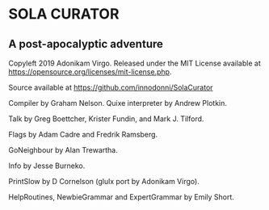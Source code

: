 # SOLA CURATOR
## A post-apocalyptic adventure
Copyleft 2019 Adonikam Virgo. Released under the MIT License
available at https://opensource.org/licenses/mit-license.php.

Source available at https://github.com/innodonni/SolaCurator

Compiler by Graham Nelson. Quixe interpreter by Andrew Plotkin.

Talk by Greg Boettcher, Krister Fundin, and Mark J. Tilford.

Flags by Adam Cadre and Fredrik Ramsberg.

GoNeighbour by Alan Trewartha.

Info by Jesse Burneko.

PrintSlow by D Cornelson (glulx port by Adonikam Virgo).

HelpRoutines, NewbieGrammar and ExpertGrammar by Emily Short.
